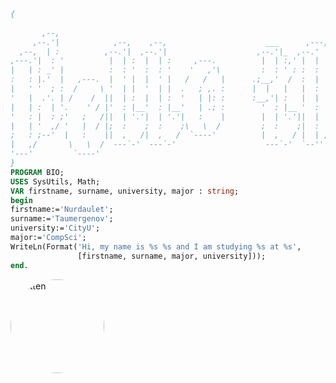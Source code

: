  ```Pascal
{
                                                                                                          ,---,  
        ,--,                                                                                           ,`--.' |  
      ,--.'|            ,--,    ,--,                      ___      ,---,                               |   :  :  
   ,--,  | :          ,--.'|  ,--.'|                    ,--.'|_  ,--.' |                               '   '  ;  
,---.'|  : '          |  | :  |  | :     ,---.          |  | :,' |  |  :                __  ,-.        |   |  |  
|   | : _' |          :  : '  :  : '    '   ,'\         :  : ' : :  :  :              ,' ,'/ /|        '   :  ;  
:   : |.'  |   ,---.  |  ' |  |  ' |   /   /   |      .;__,'  /  :  |  |,--.   ,---.  '  | |' | ,---.  |   |  '  
|   ' '  ; :  /     \ '  | |  '  | |  .   ; ,. :      |  |   |   |  :  '   |  /     \ |  |   ,'/     \ '   :  |  
'   |  .'. | /    /  ||  | :  |  | :  '   | |: :      :__,'| :   |  |   /' : /    /  |'  :  / /    /  |;   |  ;  
|   | :  | '.    ' / |'  : |__'  : |__'   | .; :        '  : |__ '  :  | | |.    ' / ||  | ' .    ' / |`---'. |  
'   : |  : ;'   ;   /||  | '.'|  | '.'|   :    |        |  | '.'||  |  ' | :'   ;   /|;  : | '   ;   /| `--..`;  
|   | '  ,/ '   |  / |;  :    ;  :    ;\   \  /         ;  :    ;|  :  :_:,''   |  / ||  , ; '   |  / |.--,_     
;   : ;--'  |   :    ||  ,   /|  ,   /  `----'          |  ,   / |  | ,'    |   :    | ---'  |   :    ||    |`.  
|   ,/       \   \  /  ---`-'  ---`-'                    ---`-'  `--''       \   \  /         \   \  / `-- -`, ; 
'---'         `----'                                                          `----'           `----'    '---`" 
}
PROGRAM BIO;
USES SysUtils, Math;
VAR firstname, surname, university, major : string;
begin
 firstname:='Nurdaulet';
 surname:='Taumergenov';
 university:='CityU';
 major:='CompSci';
 WriteLn(Format('Hi, my name is %s %s and I am studying %s at %s',
                [firstname, surname, major, university]));
end.
```
<img src="https://camo.githubusercontent.com/12248d89a1f435ac0e44a3a446e5a5e9bbca0f524b929d8c34eb0a390140258c/68747470733a2f2f6d656469612e67697068792e636f6d2f6d656469612f426665724f4b6f6e594f73706d32384169422f67697068792e676966" alt="Kitten" title="A cute kitten" width="150" height="150" style="border-radius: 50%"  />

<!--[![GitHub](https://i.stack.imgur.com/tskMh.png) GitHub](https://github.com/)
 - ⚡ Hooray! port 3000 works-->
<!--
**ntaumerge2/ntaumerge2** is a ✨ _special_ ✨ repository because its `README.md` (this file) appears on your GitHub profile.

Here are some ideas to get you started:

- 🔭 I’m currently working on ...
- 🌱 I’m currently learning ...
- 👯 I’m looking to collaborate on ...
- 🤔 I’m looking for help with ...
- 💬 Ask me about ...
- 📫 How to reach me: ...
- 😄 Pronouns: ...
- ⚡ Fun fact: ...
-->
